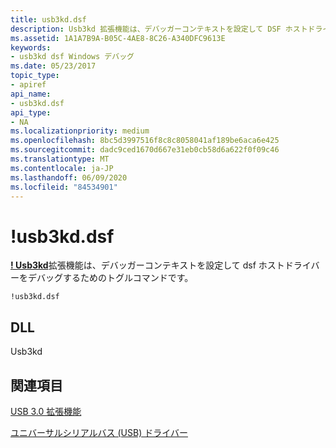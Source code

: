 ```yaml
---
title: usb3kd.dsf
description: Usb3kd 拡張機能は、デバッガーコンテキストを設定して DSF ホストドライバーをデバッグするためのトグルコマンドです。
ms.assetid: 1A1A7B9A-B05C-4AE8-8C26-A340DFC9613E
keywords:
- usb3kd dsf Windows デバッグ
ms.date: 05/23/2017
topic_type:
- apiref
api_name:
- usb3kd.dsf
api_type:
- NA
ms.localizationpriority: medium
ms.openlocfilehash: 8bc5d3997516f8c8c8058041af189be6aca6e425
ms.sourcegitcommit: dadc9ced1670d667e31eb0cb58d6a622f0f09c46
ms.translationtype: MT
ms.contentlocale: ja-JP
ms.lasthandoff: 06/09/2020
ms.locfileid: "84534901"
---
```

# <a name="usb3kddsf"></a>!usb3kd.dsf


[**! Usb3kd**](-usb3kd-device-info.md)拡張機能は、デバッガーコンテキストを設定して dsf ホストドライバーをデバッグするためのトグルコマンドです。

```dbgcmd
!usb3kd.dsf
```

## <a name="span-iddllspanspan-iddllspandll"></a><span id="DLL"></span><span id="dll"></span>DLL


Usb3kd

## <a name="span-idsee_alsospansee-also"></a><span id="see_also"></span>関連項目


[USB 3.0 拡張機能](usb-3-extensions.md)

[ユニバーサルシリアルバス (USB) ドライバー](https://docs.microsoft.com/windows-hardware/drivers/usbcon/)

 

 






